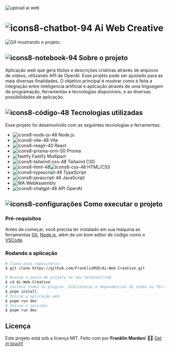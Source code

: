 
![upload ai web](https://github.com/FranklinMSR/Ai-Web-Creative/assets/127708250/58814b0b-897d-4d35-9b9a-7a4c9afb3b0e)
# ![icons8-chatbot-94](https://github.com/FranklinMSR/Web-Shorts-Summary/assets/127708250/2fa5b586-fcc5-4272-930f-2d703adedbaf) Ai Web Creative
![Gif mostrando o projeto.](public/aplication.gif)
## ![icons8-notebook-94](https://github.com/FranklinMSR/Web-Shorts-Summary/assets/127708250/d1e28924-a173-4d23-b594-e347e218f22b) Sobre o projeto
Aplicação web que gera títulos e descrições criativas através de arquivos de vídeos, utilizando API da OpenAI. Esse projeto pode ser ajustado para as mais diversas finalidades. O objetivo principal é mostrar como é feita a integração entre inteligencia artificial e aplicação através de uma linguegem de programação, ferramentas e tecnologias disponíveis, e as diversas possibilidades de aplicação.
## ![icons8-código-48](https://github.com/FranklinMSR/Web-Shorts-Summary/assets/127708250/c026d7c2-869a-416b-ac75-09919dd86f7a) Tecnologias utilizadas
Esse projeto foi desenvolvido com as seguintes tecnologias e ferramentas:
<br>
- ![icons8-node-js-48](https://github.com/FranklinMSR/Web-Shorts-Summary/assets/127708250/e0e59936-fddd-4e19-8128-da503dbb645e) Node.js
- ![icons8-vite-48](https://github.com/FranklinMSR/Ai-Web-Creative/assets/127708250/dced3f95-0981-460f-b735-c5a0e9a615ef) Vite
- ![icons8-reagir-40](https://github.com/FranklinMSR/Ai-Web-Creative/assets/127708250/a695dc3b-72eb-4f77-8e49-b7674e15c9c4) React
- ![icons8-prisma-orm-50](https://github.com/FranklinMSR/Ai-Web-Creative/assets/127708250/2799c126-7ca1-4bd7-81f3-5aac908f519a) Prisma
- ![fastify](https://github.com/FranklinMSR/Ai-Web-Creative/assets/127708250/b37f6d00-2834-410c-8344-f4d28d987d4b) Fastify Multipart
- ![icons8-tailwind-css-48](https://github.com/FranklinMSR/Ai-Web-Creative/assets/127708250/72d4f54a-c788-494d-84d4-cae0f3923eea) Tailwind CSS
- ![icons8-html-48](https://github.com/FranklinMSR/Web-Shorts-Summary/assets/127708250/f622e71c-8085-4af7-a83b-0f369b3b8b9e)![icons8-css-48](https://github.com/FranklinMSR/Web-Shorts-Summary/assets/127708250/02d2184c-0fc6-4600-9fbc-1ef486f141fb) HTML/CSS
- ![icons8-typescript-48](https://github.com/FranklinMSR/Ai-Web-Creative/assets/127708250/4208d50f-0a4f-418e-abdf-3d8f73c78c9f) TypeScript
- ![icons8-javascript-48](https://github.com/FranklinMSR/Web-Shorts-Summary/assets/127708250/7273f996-6de5-402f-a3bf-ff1af0ced09b) JavaScript
- ![WA](https://github.com/FranklinMSR/Ai-Web-Creative/assets/127708250/a772bb35-5c20-40ee-9c37-cd59411a4f32) WebAssembly
- ![icons8-chatgpt-48](https://github.com/FranklinMSR/Ai-Web-Creative/assets/127708250/e4349798-e894-48e4-84e0-b5e563d4cead) API OpenAI
## ![icons8-configurações](https://github.com/FranklinMSR/Web-Shorts-Summary/assets/127708250/ff59f35c-9b50-403d-88da-71c033aa6565) Como executar o projeto
### Pré-requisitos
Antes de começar, você precisa ter instalado em sua máquina as ferramentas [Git](https://git-scm.com), [Node.js](https://nodejs.org/en/), além de um bom editor de código como o [VSCode](https://code.visualstudio.com/).
### Rodando a aplicação

```bash
# Clone este repositório
$ git clone https://github.com/FranklinMSR/Ai-Web-Creative.git

# Acesse a pasta do projeto no seu terminal/cmd
$ cd Ai-Web-Creative
# instale todos os plugins, bibliotecas e dependencias de todas as ferramentas utilizadas descritas acima (altere os comandos de instalação para pnpm se optar pelo pnpm) 
$ pnpm install
# Inicie a aplicação web
$ pnpm run dev
# Inicie o servidor
$ pnpm run dev
```
## Licença
Este projeto está sob a licença MIT.
Feito com por **Franklin Marden**! 👋🏻 [Get in touch!](https://github.com/FranklinMSR)
